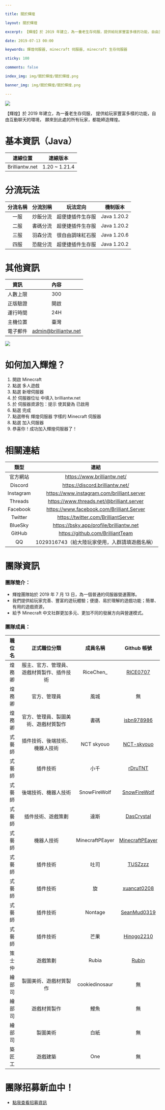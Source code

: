 ```yaml
---

title: 關於輝煌

layout: 關於輝煌

excerpt: 【輝煌】於 2019 年建立，為一養老生存伺服，提供給玩家豐富多樣的功能，自由互動聊天的環境，願來到此處的所有玩家，都能締造輝煌。

date: 2019-07-13 00:00

keywords: 輝煌伺服器, minecraft 伺服器, minecraft 生存伺服器

sticky: 100

comments: false

index_img: img/關於輝煌/關於輝煌.png

banner_img: img/關於輝煌/關於輝煌.png

---
```


![](img/關於輝煌/橫幅.png)

【輝煌】於 2019 年建立，為一養老生存伺服，
提供給玩家豐富多樣的功能，自由互動聊天的環境，
願來到此處的所有玩家，都能締造輝煌。

# 基本資訊（Java）
連線位置|連線版本|
:------:|:------:|
|Brilliantw.net|1.20 ~ 1.21.4|
# 分流玩法
分流名稱|分流別稱|玩法定向|機制版本
:------:|:------:|:------:|:------:|
一服|炒飯分流|超便捷插件生存服|Java 1.20.2|
二服|書碼分流|超便捷插件生存服|Java 1.20.2|
三服|羽森分流|很自由調味紅石服|Java 1.20.6|
四服|恐龍分流|超便捷插件生存服|Java 1.20.2|

# 其他資訊
資訊|內容|
:------:|:------:|
|人數上限|300|
|正版驗證|開啟|
|運行時間|24H|
|主機位置|臺灣|
|電子郵件|admin@brilliantw.net|

<a href="https://www.mc-list.xyz/843/info" target="_blank"><img src="https://image.mc-list.xyz/banner/1-843.png" border="0"></a>

# 如何加入輝煌？

1. 開啟 Minecraft
2. 點選 <span class="label label-info">多人遊戲</span>
3. 點選 <span class="label label-info">新增伺服器</span>
4. 於 <span class="label label-info">伺服器位址</span> 中填入 <span class="label label-success">brilliantw.net</span>
5. 於 <span class="label label-info">伺服器資源包：提示</span> 使其變為 <span class="label label-success">已啟用</span>
6. 點選 <span class="label label-info">完成</span>
7. 點選帶有 <span class="label label-info">輝煌伺服器</span> 字樣的 Minecraft 伺服器
8. 點選 <span class="label label-info">加入伺服器</span>
9. 恭喜你！成功加入輝煌伺服器了！

# 相關連結
類型|連結|
:------:|:------:|
|官方網站|https://www.brilliantw.net/|
|Discord|https://discord.brilliantw.net/|
|Instagram|https://www.instagram.com/brilliant.server|
|Threads|https://www.threads.net/@brilliant.server|
|Facebook|https://www.facebook.com/Brilliant.Server|
|Twitter|https://twitter.com/BrilliantServer|
|BlueSky|https://bsky.app/profile/brilliantw.net|
|GitHub|https://github.com/BrilliantTeam|
|QQ|1029316743（給大陸玩家使用，入群請填遊戲名稱）|

<link rel="me" href="https://www.threads.net/@ricechen__" />
<link rel="me" href="https://www.threads.net/@brilliant.server" />

# 團隊資訊

### 團隊簡介：
- 輝煌團隊始於 2019 年 7 月 13 日，為一個普通的伺服器營運團隊。
- 我們提供給玩家完善、豐富的遊玩體驗；便捷、易於理解的遊戲功能；簡單、有用的遊戲資源，
- 給予 Minecraft 中文社群更加多元、更加不同的發展方向與營運模式。

### 團隊成員：
職位名|正式職位分類|成員名稱|Github 帳號|
:------:|:------:|:------:|:------:|
煌務卿|服主、官方、管理員、遊戲材質製作、插件技術|RiceChen_|[RICE0707](https://github.com/RICE0707)
煌務卿|官方、管理員|風城|無
煌務卿|官方、管理員、製圖美術、遊戲材質製作|書碼|[isbn978986](https://github.com/isbn978986)
式藝師|插件技術、後端技術、機器人技術|NCT skyouo|[NCT-skyouo](https://github.com/NCT-skyouo)
式藝師|插件技術|小千|[rDruTNT](https://github.com/rDruTNT)
式藝師|後端技術、機器人技術|SnowFireWolf|[SnowFireWolf](https://github.com/SnowFireWolf)
式藝師|插件技術、遊戲策劃|達斯|[DasCrystal](https://github.com/DasCrystal)
式藝師|機器人技術|MinecraftPEayer|[MinecraftPEayer](https://github.com/MinecraftPEayer)
式藝師|插件技術|吐司|[TUSZzzz](https://github.com/TUSZzzz)
式藝師|插件技術|旋|[xuancat0208](https://github.com/xuancat0208)
式藝師|插件技術|Nontage|[SeanMud0319](https://github.com/SeanMud0319)
式藝師|插件技術|芒果|[Hinogo2210](https://github.com/Hinogo2210)
策士仲|遊戲策劃|Rubia|[Rubin](https://github.com/Rubin7599)
繪部司|製圖美術、遊戲材質製作|cookiedinosaur|無
繪部司|遊戲材質製作|鯉魚|無
繪部司|製圖美術|白紙|無
築匠工|遊戲建築|One|無

# 團隊招募新血中！
- [點我查看招募資訊](https://www.brilliantw.net/成員招募)
